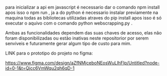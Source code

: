 para inicializar a api em javascript é necessario dar o comando npm install apos isso o npm run , ja a do python é necessario instalar previamente na maquina todas as bibliotecas utilizadas atraves do pip install apos isso é só executar o aquivo com o comando python webscrapping.py .


Ambas as funcionalidades dependem das suas chaves de acesso, elas não foram disponibilizadas ou estão inativas neste repositorior por serem senviveis e futuramente gerar algum tipo de custo para mim.



LINK para o prototipo do projeto no figma:



https://www.figma.com/design/aZfNMjceboNEosWuLlhFlp/Untitled?node-id=0-1&t=Qjcc6VmWqu2qh6qD-1
